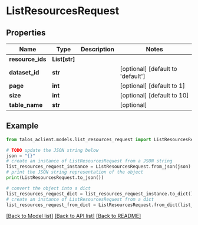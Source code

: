 # ListResourcesRequest


## Properties

Name | Type | Description | Notes
------------ | ------------- | ------------- | -------------
**resource_ids** | **List[str]** |  | 
**dataset_id** | **str** |  | [optional] [default to 'default']
**page** | **int** |  | [optional] [default to 1]
**size** | **int** |  | [optional] [default to 10]
**table_name** | **str** |  | [optional] 

## Example

```python
from talos_aclient.models.list_resources_request import ListResourcesRequest

# TODO update the JSON string below
json = "{}"
# create an instance of ListResourcesRequest from a JSON string
list_resources_request_instance = ListResourcesRequest.from_json(json)
# print the JSON string representation of the object
print(ListResourcesRequest.to_json())

# convert the object into a dict
list_resources_request_dict = list_resources_request_instance.to_dict()
# create an instance of ListResourcesRequest from a dict
list_resources_request_from_dict = ListResourcesRequest.from_dict(list_resources_request_dict)
```
[[Back to Model list]](../README.md#documentation-for-models) [[Back to API list]](../README.md#documentation-for-api-endpoints) [[Back to README]](../README.md)


